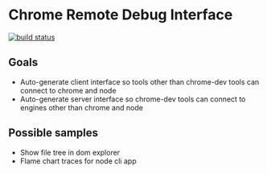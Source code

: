 # Chrome Remote Debug Interface
[![build status](https://travis-ci.org/nojvek/chrome-remote-debug-interface.svg?branch=master)](https://travis-ci.org/nojvek/chrome-remote-debug-interface)

## Goals
 * Auto-generate client interface so tools other than chrome-dev tools can connect to chrome and node
 * Auto-generate server interface so chrome-dev tools can connect to engines other than chrome and node

## Possible samples
 * Show file tree in dom explorer
 * Flame chart traces for node cli app
